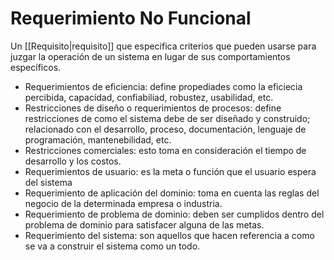 # Requerimiento No Funcional
Un [[Requisito|requisito]] que especifica criterios que pueden usarse para juzgar la operación de un sistema en lugar de sus comportamientos específicos. 
- Requerimientos de eficiencia: define propediades como la eficiecia percibida, capacidad, confiabiliad, robustez, usabilidad, etc.
- Restricciones de diseño o requerimientos de procesos: define restricciones de como el sistema debe de ser diseñado y construido; relacionado con el desarrollo, proceso, documentación, lenguaje de programación, mantenebilidad, etc.
- Restricciones comerciales: esto toma en consideración el tiempo de desarrollo y los costos.
- Requerimientos de usuario: es la meta o función que el usuario espera del sistema
- Requerimiento de aplicación del dominio: toma en cuenta las reglas del negocio de la determinada empresa o industria.
- Requerimiento de problema de dominio: deben ser cumplidos dentro del problema de dominio para satisfacer alguna de las metas. 
- Requerimiento del sistema: son aquellos que hacen referencia a como se va a construir el sistema como un todo. 